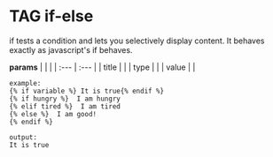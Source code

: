 
# TAG if-else

if tests a condition and lets you selectively display content. It behaves exactly as javascript&#x27;s if behaves.


**params**
    |  |  |
    | :--- | :--- |
    | title |   |
    | type |  |
    | value |  |


```
example:
{% if variable %} It is true{% endif %}
{% if hungry %}  I am hungry
{% elif tired %}  I am tired
{% else %}  I am good!
{% endif %}

output:
It is true
```

